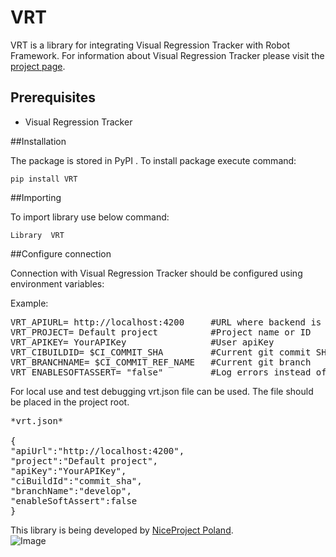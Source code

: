 # VRT

VRT is a library for integrating Visual Regression Tracker with Robot Framework.
For information about Visual Regression Tracker please visit the
[project page](https://github.com/Visual-Regression-Tracker/Visual-Regression-Tracker).

## Prerequisites

- Visual Regression Tracker

##Installation

The package is stored in PyPI .
To install package execute command:

```pip install VRT```

##Importing

To import library use below command:

```Library  VRT```

##Configure connection

Connection with Visual Regression Tracker should be configured using environment variables:

Example:

<pre>
VRT_APIURL= http://localhost:4200     #URL where backend is running
VRT_PROJECT= Default project          #Project name or ID
VRT_APIKEY= YourAPIKey                #User apiKey
VRT_CIBUILDID= $CI_COMMIT_SHA         #Current git commit SHA
VRT_BRANCHNAME= $CI_COMMIT_REF_NAME   #Current git branch
VRT_ENABLESOFTASSERT= "false"         #Log errors instead of exceptions
</pre>

For local use and test debugging vrt.json file can be used. The file should be placed in the project root.

<pre>
*vrt.json*

{
"apiUrl":"http://localhost:4200",
"project":"Default project",
"apiKey":"YourAPIKey",
"ciBuildId":"commit_sha",
"branchName":"develop",
"enableSoftAssert":false
}
</pre>

This library is being developed by [NiceProject Poland](https://niceproject.eu/).<br>
![Image](doc/Images/niceproject-logo.svg "NiceProject Logo")